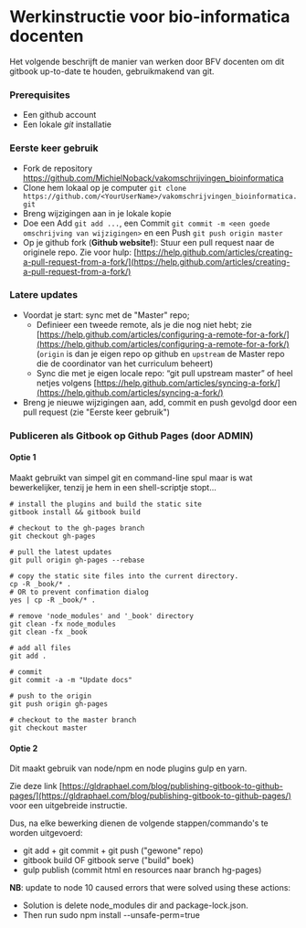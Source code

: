 # Werkinstructie voor bio-informatica docenten 

Het volgende beschrijft de manier van werken door BFV docenten om dit gitbook up-to-date te houden, gebruikmakend van git.

### Prerequisites

- Een github account
- Een lokale _git_ installatie

### Eerste keer gebruik

- Fork de repository https://github.com/MichielNoback/vakomschrijvingen_bioinformatica
- Clone hem lokaal op je computer `git clone https://github.com/<YourUserName>/vakomschrijvingen_bioinformatica.git`
- Breng wijzigingen aan in je lokale kopie
- Doe een Add `git add ...`, een Commit `git commit -m <een goede omschrijving van wijzigingen>` en een Push `git push origin master`
- Op je github fork (**Github website!**): Stuur een pull request naar de originele repo. Zie voor hulp: [https://help.github.com/articles/creating-a-pull-request-from-a-fork/](https://help.github.com/articles/creating-a-pull-request-from-a-fork/)

### Latere updates  

- Voordat je start: sync met de "Master" repo; 
    - Definieer een tweede remote, als je die nog niet hebt; zie [https://help.github.com/articles/configuring-a-remote-for-a-fork/](https://help.github.com/articles/configuring-a-remote-for-a-fork/) (`origin` is dan je eigen repo op github en `upstream` de Master repo die de coordinator van het curriculum beheert)
    - Sync die met je eigen locale repo: “git pull upstream master” of heel netjes volgens [https://help.github.com/articles/syncing-a-fork/](https://help.github.com/articles/syncing-a-fork/)
- Breng je nieuwe wijzigingen aan, add, commit en push gevolgd door een pull request (zie "Eerste keer gebruik")

### Publiceren als Gitbook op Github Pages (door ADMIN)  
#### Optie 1
Maakt gebruikt van simpel git en command-line spul maar is wat bewerkelijker, tenzij je hem in een shell-scriptje stopt...

```{sh}
# install the plugins and build the static site
gitbook install && gitbook build

# checkout to the gh-pages branch
git checkout gh-pages

# pull the latest updates
git pull origin gh-pages --rebase

# copy the static site files into the current directory.
cp -R _book/* .
# OR to prevent confimation dialog
yes | cp -R _book/* .

# remove 'node_modules' and '_book' directory
git clean -fx node_modules
git clean -fx _book

# add all files
git add .

# commit
git commit -a -m "Update docs"

# push to the origin
git push origin gh-pages

# checkout to the master branch
git checkout master
```


#### Optie 2
Dit maakt gebruik van node/npm en node plugins gulp en yarn.  

Zie deze link [https://gldraphael.com/blog/publishing-gitbook-to-github-pages/](https://gldraphael.com/blog/publishing-gitbook-to-github-pages/)
voor een uitgebreide instructie.

Dus, na elke bewerking dienen de volgende stappen/commando's te worden uitgevoerd:

- git add + git commit + git push ("gewone" repo)
- gitbook build OF gitbook serve ("build" boek)
- gulp publish (commit html en resources naar branch hg-pages)

**NB**: update to node 10 caused errors that were solved using these actions:  

- Solution is delete node_modules dir and package-lock.json.
- Then run sudo npm install --unsafe-perm=true